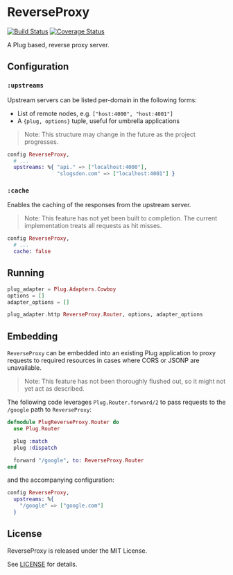 # ReverseProxy
[![Build Status](https://travis-ci.org/slogsdon/elixir-reverse-proxy.svg?branch=master)](https://travis-ci.org/slogsdon/elixir-reverse-proxy)
[![Coverage Status](https://coveralls.io/repos/slogsdon/elixir-reverse-proxy/badge.svg?branch=master&service=github)](https://coveralls.io/github/slogsdon/elixir-reverse-proxy?branch=master)

A Plug based, reverse proxy server.

## Configuration

### `:upstreams`

Upstream servers can be listed per-domain in the following forms:

- List of remote nodes, e.g. `["host:4000", "host:4001"]`
- A `{plug, options}` tuple, useful for umbrella applications

> Note: This structure may change in the future as the project progresses.

```elixir
config ReverseProxy,
  # ...
  upstreams: %{ "api." => ["localhost:4000"],
                "slogsdon.com" => ["localhost:4001"] }
```

### `:cache`

Enables the caching of the responses from the upstream server.

> Note: This feature has not yet been built to completion. The current implementation treats all requests as hit misses.

```elixir
config ReverseProxy,
  # ...
  cache: false
```

## Running

```elixir
plug_adapter = Plug.Adapters.Cowboy
options = []
adapter_options = []

plug_adapter.http ReverseProxy.Router, options, adapter_options
```

## Embedding

`ReverseProxy` can be embedded into an existing Plug application to proxy requests to required resources in cases where CORS or JSONP are unavailable.

> Note: This feature has not been thoroughly flushed out, so it might not yet act as described.

The following code leverages `Plug.Router.forward/2` to pass requests to the `/google` path to `ReverseProxy`:

```elixir
defmodule PlugReverseProxy.Router do
  use Plug.Router

  plug :match
  plug :dispatch

  forward "/google", to: ReverseProxy.Router
end
```

and the accompanying configuration:

```elixir
config ReverseProxy,
  upstreams: %{
    "/google" => ["google.com"]
  }
```

## License

ReverseProxy is released under the MIT License.

See [LICENSE](https://github.com/slogsdon/elixir-reverse-proxy/blob/master/LICENSE) for details.
